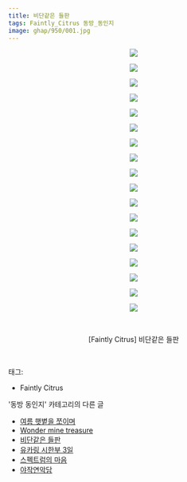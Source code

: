 ```yaml
---
title: 비단같은 들판
tags: Faintly_Citrus 동방_동인지
image: ghap/950/001.jpg
---
```

<div class="article">
<p style="text-align: center; clear: none; float: none;"><img src="{{ site.nasurl }}/ghap/950/001.jpg"/></p>
<p style="text-align: center; clear: none; float: none;"><img src="{{ site.nasurl }}/ghap/950/002.jpg"/></p>
<p style="text-align: center; clear: none; float: none;"><img src="{{ site.nasurl }}/ghap/950/003.jpg"/></p>
<p style="text-align: center; clear: none; float: none;"><img src="{{ site.nasurl }}/ghap/950/004.jpg"/></p>
<p style="text-align: center; clear: none; float: none;"><img src="{{ site.nasurl }}/ghap/950/005.jpg"/></p>
<p style="text-align: center; clear: none; float: none;"><img src="{{ site.nasurl }}/ghap/950/006.jpg"/></p>
<p style="text-align: center; clear: none; float: none;"><img src="{{ site.nasurl }}/ghap/950/007.jpg"/></p>
<p style="text-align: center; clear: none; float: none;"><img src="{{ site.nasurl }}/ghap/950/008.jpg"/></p>
<p style="text-align: center; clear: none; float: none;"><img src="{{ site.nasurl }}/ghap/950/009.jpg"/></p>
<p style="text-align: center; clear: none; float: none;"><img src="{{ site.nasurl }}/ghap/950/010.jpg"/></p>
<p style="text-align: center; clear: none; float: none;"><img src="{{ site.nasurl }}/ghap/950/011.jpg"/></p>
<p style="text-align: center; clear: none; float: none;"><img src="{{ site.nasurl }}/ghap/950/012.jpg"/></p>
<p style="text-align: center; clear: none; float: none;"><img src="{{ site.nasurl }}/ghap/950/013.jpg"/></p>
<p style="text-align: center; clear: none; float: none;"><img src="{{ site.nasurl }}/ghap/950/014.jpg"/></p>
<p style="text-align: center; clear: none; float: none;"><img src="{{ site.nasurl }}/ghap/950/015.jpg"/></p>
<p style="text-align: center; clear: none; float: none;"><img src="{{ site.nasurl }}/ghap/950/016.jpg"/></p>
<p style="text-align: center; clear: none; float: none;"><img src="{{ site.nasurl }}/ghap/950/017.jpg"/></p>
<p style="text-align: center; clear: none; float: none;"><img src="{{ site.nasurl }}/ghap/950/018.jpg"/></p>
<p style="text-align: center; clear: none; float: none;"><br/></p>
<p style="text-align: center; clear: none; float: none;">[Faintly Citrus] 비단같은 들판</p>
<p><br/></p>
</div><div class="tagTrail">
<p>태그: </p>
<ul>
<li>Faintly Citrus</li>
</ul>
</div><div class="another">
<p>'동방 동인지' 카테고리의 다른 글</p>
<ul>
<li><a href="/2016-07-20-ghap_953">여름 햇볕을 쪼이며</a></li>
<li><a href="/2016-07-20-ghap_951">Wonder mine treasure</a></li>
<li><a href="/2016-07-20-ghap_950">비단같은 들판</a></li>
<li><a href="/2016-07-20-ghap_949">유카링 시한부 3일</a></li>
<li><a href="/2016-07-20-ghap_948">스펙트럼의 마음</a></li>
<li><a href="/2016-07-20-ghap_947">야작연악담</a></li>
</ul>
</div><div class="cb_module cb_fluid">
<div class="cb_wrt cb_profile">
</div><!-- commentList close -->
</div>